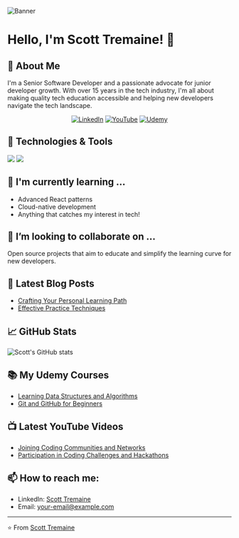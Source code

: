 <!-- Banner image -->
![Banner](https://media.licdn.com/dms/image/C4E16AQGeEIvgYibS5Q/profile-displaybackgroundimage-shrink_350_1400/0/1611202296665?e=1709769600&v=beta&t=2z2zixToiAeQFE2jEbnY-ea5mYopIhEa7ACURYMOSE4)

<!-- Welcome Message -->
# Hello, I'm Scott Tremaine! 👋

<!-- Introduction -->
## 🚀 About Me
I'm a Senior Software Developer and a passionate advocate for junior developer growth. With over 15 years in the tech industry, I'm all about making quality tech education accessible and helping new developers navigate the tech landscape.

<!-- Quick Links -->
<p align="center">
  <a href="YOUR_LINKEDIN_PROFILE_URL"><img alt="LinkedIn" src="LINK_TO_LINKEDIN_BADGE"></a>
  <a href="YOUR_YOUTUBE_CHANNEL_URL"><img alt="YouTube" src="LINK_TO_YOUTUBE_BADGE"></a>
  <a href="YOUR_UDEMY_PROFILE_URL"><img alt="Udemy" src="LINK_TO_UDEMY_BADGE"></a>
</p>

## 🔧 Technologies & Tools
![](https://img.shields.io/badge/Code-JavaScript-informational?style=flat&logo=javascript&logoColor=white&color=2bbc8a)
![](https://img.shields.io/badge/Tools-GitHub-informational?style=flat&logo=github&logoColor=white&color=2bbc8a)
<!-- Add more badges here: https://shields.io/ -->

## 🌱 I'm currently learning ...
- Advanced React patterns
- Cloud-native development
- Anything that catches my interest in tech!

## 👯 I’m looking to collaborate on ...
Open source projects that aim to educate and simplify the learning curve for new developers.

## 📝 Latest Blog Posts
<!-- BLOG-POST-LIST:START -->
- [Crafting Your Personal Learning Path](LINK_TO_BLOG_POST)
- [Effective Practice Techniques](LINK_TO_BLOG_POST)
<!-- BLOG-POST-LIST:END -->

## 📈 GitHub Stats

![Scott's GitHub stats](https://github-readme-stats.vercel.app/api?username=YOUR_GITHUB_USERNAME&show_icons=true&theme=radical)

## 📚 My Udemy Courses
- [Learning Data Structures and Algorithms](LINK_TO_COURSE)
- [Git and GitHub for Beginners](LINK_TO_COURSE)

## 📺 Latest YouTube Videos
<!-- YOUTUBE:START -->
- [Joining Coding Communities and Networks](LINK_TO_VIDEO)
- [Participation in Coding Challenges and Hackathons](LINK_TO_VIDEO)
<!-- YOUTUBE:END -->

## 📫 How to reach me:
- LinkedIn: [Scott Tremaine](YOUR_LINKEDIN_PROFILE_URL)
- Email: your-email@example.com

<!-- Footer -->
---
⭐️ From [Scott Tremaine](YOUR_GITHUB_PROFILE_URL)
